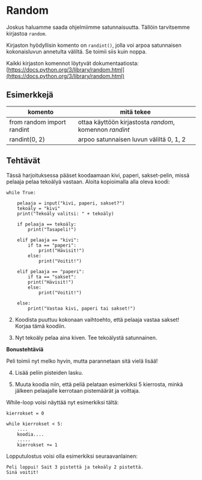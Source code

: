# Random

Joskus haluamme saada ohjelmiimme satunnaisuutta. Tällöin tarvitsemme kirjastoa `random`.

Kirjaston hyödyllisin komento on `randint()`, jolla voi arpoa satunnaisen kokonaisluvun annetulta väliltä. Se toimii siis kuin noppa.

Kaikki kirjaston komennot löytyvät dokumentaatiosta: [https://docs.python.org/3/library/random.html](https://docs.python.org/3/library/random.html)

## Esimerkkejä

|komento|mitä tekee|
|---|---|
|from random import randint| ottaa käyttöön kirjastosta _random_, komennon _randint_|
|randint(0, 2)| arpoo satunnaisen luvun väliltä 0, 1, 2|


## Tehtävät

Tässä harjoituksessa pääset koodaamaan kivi, paperi, sakset-pelin, missä pelaaja pelaa tekoälyä vastaan. Aloita kopioimalla alla oleva koodi: 

```Python3
while True:

    pelaaja = input("kivi, paperi, sakset?")
    tekoäly = "kivi"
    print("Tekoäly valitsi: " + tekoäly)

    if pelaaja == tekoäly:
        print("Tasapeli!")

    elif pelaaja == "kivi":
        if ta == "paperi":
            print("Hävisit!")
        else:
            print("Voitit!")

    elif pelaaja == "paperi":
        if ta == "sakset":
        print("Hävisit!")
        else:
            print("Voitit!")

    else:
        print("Vastaa kivi, paperi tai sakset!")
```

2. Koodista puuttuu kokonaan vaihtoehto, että pelaaja vastaa sakset! Korjaa tämä koodiin.

3. Nyt tekoäly pelaa aina kiven. Tee tekoälystä satunnainen.

**Bonustehtäviä**

Peli toimii nyt melko hyvin, mutta parannetaan sitä vielä lisää!

4. Lisää peliin pisteiden lasku.

5. Muuta koodia niin, että peliä pelataan esimerkiksi 5 kierrosta, minkä jälkeen pelaajalle kerrotaan pistemäärät ja voittaja. 

While-loop voisi näyttää nyt esimerkiksi tältä:

```Python3
kierrokset = 0

while kierrokset < 5:
    ....
    koodia....
    .....
    kierrokset += 1 
```

Lopputulostus voisi olla esimerkiksi seuraavanlainen:

```
Peli loppui! Sait 3 pistettä ja tekoäly 2 pistettä.
Sinä voitit!
```